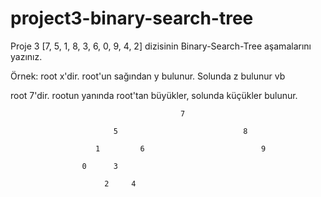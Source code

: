 # project3-binary-search-tree
Proje 3
[7, 5, 1, 8, 3, 6, 0, 9, 4, 2] dizisinin Binary-Search-Tree aşamalarını yazınız.

Örnek: root x'dir. root'un sağından y bulunur. Solunda z bulunur vb
 
 root 7'dir. rootun yanında root'tan büyükler, solunda küçükler bulunur.
 
 
                                          7
                            
                           5                            8  
                      
                       1         6                          9
                   
                    0      3
                         
                         2     4
